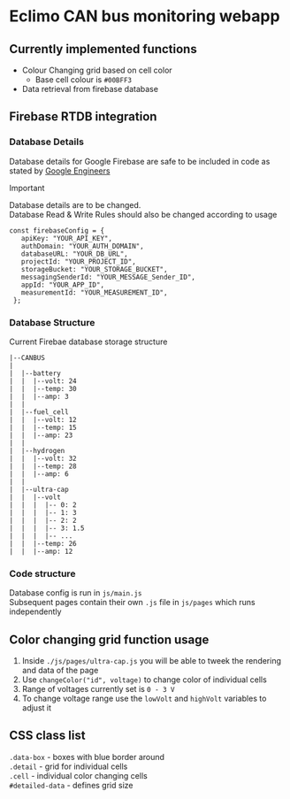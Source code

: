 # Eclimo CAN bus monitoring webapp

## Currently implemented functions
- Colour Changing grid based on cell color
    - Base cell colour is `#00BFF3`
- Data retrieval from firebase database

## Firebase RTDB integration
### Database Details
Database details for Google Firebase are safe to be included in code as stated by [Google Engineers](https://medium.com/@paulbreslin/is-it-safe-to-expose-your-firebase-api-key-to-the-public-7e5bd01e637b#:~:text=In%20a%20word%2C%20yes.,security%20risk%20to%20expose%20it.)
> [!IMPORTANT]
> Database details are to be changed.<br>
> Database Read & Write Rules should also be changed according to usage
> ```
>const firebaseConfig = {
>    apiKey: "YOUR_API_KEY",
>    authDomain: "YOUR_AUTH_DOMAIN",
>    databaseURL: "YOUR_DB_URL",
>    projectId: "YOUR_PROJECT_ID",
>    storageBucket: "YOUR_STORAGE_BUCKET",
>    messagingSenderId: "YOUR_MESSAGE_Sender_ID",
>    appId: "YOUR_APP_ID",
>    measurementId: "YOUR_MEASUREMENT_ID",
>  };
> ```

### Database Structure
Current Firebae database storage structure
```
|--CANBUS
|
|  |--battery
|  |  |--volt: 24
|  |  |--temp: 30
|  |  |--amp: 3
|  |
|  |--fuel_cell
|  |  |--volt: 12
|  |  |--temp: 15
|  |  |--amp: 23
|  |  
|  |--hydrogen
|  |  |--volt: 32
|  |  |--temp: 28
|  |  |--amp: 6
|  |  
|  |--ultra-cap
|  |  |--volt
|  |  |  |-- 0: 2
|  |  |  |-- 1: 3
|  |  |  |-- 2: 2
|  |  |  |-- 3: 1.5
|  |  |  |-- ...
|  |  |--temp: 26
|  |  |--amp: 12
```

### Code structure
Database config is run in `js/main.js` <br>
Subsequent pages contain their own `.js` file in `js/pages` which runs independently


## Color changing grid function usage
1. Inside `./js/pages/ultra-cap.js` you will be able to tweek the rendering and data of the page
2. Use `changeColor("id", voltage)` to change color of individual cells
3. Range of voltages currently set is `0 - 3 V`
4. To change voltage range use the `lowVolt` and `highVolt` variables to adjust it 

## CSS class list
`.data-box` - boxes with blue border around<br>
`.detail` - grid for individual cells<br>
`.cell` - individual color changing cells<br>
`#detailed-data` - defines grid size<br>
